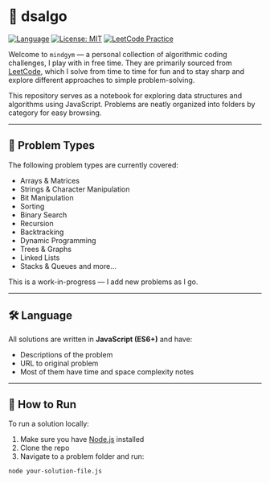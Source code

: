 # 🧠 dsalgo

[![Language](https://img.shields.io/badge/language-JavaScript-yellow?logo=javascript)](https://developer.mozilla.org/en-US/docs/Web/JavaScript)
[![License: MIT](https://img.shields.io/badge/license-MIT-blue.svg)](LICENSE)
[![LeetCode Practice](https://img.shields.io/badge/leetcode-practice-orange?logo=leetcode)](https://leetcode.com/)

Welcome to `mindgym` — a personal collection of algorithmic coding challenges, I play with in free time. 
They are primarily sourced from [LeetCode](https://leetcode.com/), which I solve from time to time for fun and to stay sharp and explore different approaches to simple problem-solving.

This repository serves as a notebook for exploring data structures and algorithms using JavaScript. Problems are neatly organized into folders by category for easy browsing.

---

## 🧩 Problem Types

The following problem types are currently covered:

- Arrays & Matrices
- Strings & Character Manipulation
- Bit Manipulation
- Sorting 
- Binary Search
- Recursion 
- Backtracking
- Dynamic Programming
- Trees & Graphs
- Linked Lists
- Stacks & Queues and more...

This is a work-in-progress — I add new problems as I go.

---

## 🛠️ Language

All solutions are written in **JavaScript (ES6+)** and have:

- Descriptions of the problem
- URL to original problem 
- Most of them have time and space complexity notes

---

## 🧪 How to Run

To run a solution locally:

1. Make sure you have [Node.js](https://nodejs.org/) installed
2. Clone the repo
3. Navigate to a problem folder and run:

```bash
node your-solution-file.js